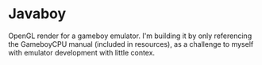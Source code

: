 # Javaboy
 
OpenGL render for a gameboy emulator. I'm building it by only referencing the GameboyCPU manual (included in resources), as a challenge to myself with emulator development with little contex. 
